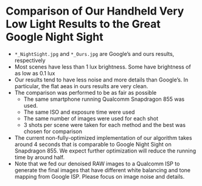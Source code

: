 # Comparison of Our Handheld Very Low Light Results to the Great Google Night Sight

-	`*_NightSight.jpg` and `*_Ours.jpg` are Google’s and ours results, respectively
-	Most scenes have less than 1 lux brightness. Some have brightness of as low as 0.1 lux
- Our results tend to have less noise and more details than Google’s. In particular, the flat aeas in ours results are very clean.
- The comparison was performed to be as fair as possible
  - The same smartphone running Qualcomm Snapdragon 855 was used.
  - The same ISO and exposure time were used
  - The same number of images were used for each shot
  - 3 shots per scene were taken for each method and the best was chosen for comparison
- The current non-fully-optimized implementation of our algorithm takes around 4 seconds that is comparable to Google Night Sight on Snapdragon 855. We expect further optimization will reduce the running time by around half.
- Note that we fed our denoised RAW images to a Qualcomm ISP to generate the final images that have different white balancing and tone mapping from Google ISP. Please focus on image noise and details. 

